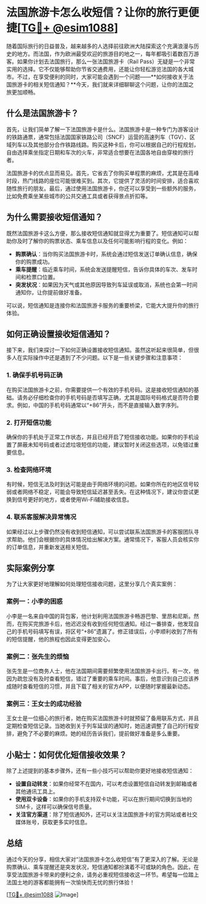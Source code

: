 # 法国旅游卡怎么收短信？让你的旅行更便捷[[TG💪+ @esim1088](https://t.me/s/esim1088)]

随着国际旅行的日益普及，越来越多的人选择前往欧洲大陆探索这个充满浪漫与历史的地方。而法国，作为欧洲最受欢迎的旅游目的地之一，每年都吸引着数百万游客。如果你计划去法国旅行，那么一张法国旅游卡（Rail Pass）无疑是一个非常实用的选择。它不仅能够帮助你节省交通费用，还能让你轻松游览法国的各大城市。不过，在享受便利的同时，大家可能会遇到一个问题——**如何接收关于法国旅游卡的相关短信通知？**今天，我们就来详细聊聊这个问题，让你的法国之旅更加顺畅。

## 什么是法国旅游卡？

首先，让我们简单了解一下法国旅游卡是什么。法国旅游卡是一种专门为游客设计的铁路通票，通常包括法国国家铁路公司（SNCF）运营的高速列车（TGV）、区域列车以及其他部分合作铁路线路。购买这种卡后，你可以根据自己的行程规划，自由选择乘坐指定日期和车次的火车，非常适合想要在法国各地自由穿梭的旅行者。

法国旅游卡的优点显而易见。首先，它省去了你购买单程票的麻烦，尤其是在高峰时段，热门线路的座位可能很难买到。其次，它提供了灵活的时间安排，适合喜欢随性旅行的朋友。最后，通过使用法国旅游卡，你还可以享受到一些额外的服务，比如免费乘坐某些城市的公共交通工具或者获得景点折扣等。

## 为什么需要接收短信通知？

既然法国旅游卡这么方便，那么接收短信通知就显得尤为重要了。短信通知可以帮助你及时了解你的购票状态、乘车信息以及任何可能影响行程的变化。例如：

- **购票确认**：当你购买法国旅游卡时，系统会通过短信发送订单确认信息，确保你的购票成功。
- **乘车提醒**：临近乘车时间，系统会发送提醒短信，告诉你具体的车次、发车时间和检票口位置。
- **突发状况**：如果因为天气或其他原因导致列车延误或取消，系统也会第一时间通知你，让你提前做好准备。

可以说，短信通知是连接你和法国旅游卡服务的重要桥梁，它能大大提升你的旅行体验。

## 如何正确设置接收短信通知？

接下来，我们来探讨一下如何正确设置接收短信通知。虽然这听起来很简单，但很多人在实际操作中还是遇到了不少问题。以下是一些关键步骤和注意事项：

### 1. 确保手机号码正确

在购买法国旅游卡之前，你需要提供一个有效的手机号码。这是接收短信通知的基础。请务必仔细检查你的手机号码是否填写正确，尤其是国际号码格式是否符合要求。例如，中国的手机号码通常以“+86”开头，而不是直接输入数字序列。

### 2. 打开短信功能

确保你的手机处于正常工作状态，并且已经开启了短信接收功能。如果你的手机设置了屏蔽未知号码或者过滤垃圾短信的功能，建议暂时关闭这些选项，以免错过重要信息。

### 3. 检查网络环境

有时候，短信无法及时到达可能是由于网络环境的问题。如果你所在的地区信号较弱或者网络不稳定，可能会导致短信延迟甚至丢失。在这种情况下，建议你尝试更换到信号更好的地方，或者使用Wi-Fi辅助接收信息。

### 4. 联系客服解决异常情况

如果经过以上步骤仍然没有收到短信通知，可以尝试联系法国旅游卡的客服团队寻求帮助。他们会根据你的具体情况给出解决方案。通常情况下，客服人员会核实你的订单信息，并重新发送相关短信。

## 实际案例分享

为了让大家更好地理解如何处理短信接收问题，这里分享几个真实案例：

### 案例一：小李的困惑

小李是一名来自中国的背包客，他计划利用法国旅游卡畅游巴黎、里昂和尼斯。然而，在购买完旅游卡后，他迟迟没有收到任何短信通知。经过一番排查，他发现自己的手机号码填写有误，将区号“+86”遗漏了。修正错误后，小李顺利收到了所有的短信提醒，他的旅程也因此变得更加安心。

### 案例二：张先生的烦恼

张先生是一位商务人士，他在法国期间需要频繁使用法国旅游卡出行。有一次，他因为疏忽没有及时查看短信，错过了重要的乘车时间。事后，他意识到自己应该养成随时查看短信的习惯，并且下载了相关的官方APP，以便随时掌握最新动态。

### 案例三：王女士的成功经验

王女士是一位细心的旅行者，她在购买法国旅游卡时就预留了备用联系方式，并且定期检查短信记录。当她收到关于列车延误的通知时，她迅速调整了自己的行程安排，避免了不必要的麻烦。她的经历告诉我们，提前做好准备是多么重要。

## 小贴士：如何优化短信接收效果？

除了上述提到的基本步骤外，还有一些小技巧可以帮助你更好地接收短信通知：

- **设置自动转发**：如果你经常不在国内，可以考虑设置短信自动转发到邮箱或者其他通讯工具上。
- **使用双卡设备**：如果你的手机支持双卡功能，可以在旅行期间切换到当地的SIM卡，这样可以确保信号质量。
- **关注官方渠道**：除了短信通知外，还可以关注法国旅游卡的官方网站或者社交媒体账号，获取更多实时信息。

## 总结

通过今天的分享，相信大家对“法国旅游卡怎么收短信”有了更深入的了解。无论是购票确认、乘车提醒还是突发状况，短信通知都扮演着不可或缺的角色。因此，在享受法国旅游卡带来的便利之余，请务必重视短信接收这一环节。希望每一位踏上法国土地的游客都能拥有一次愉快而无忧的旅行体验！

[[TG💪+ @esim1088](https://t.me/s/esim1088) ![Image](https://i.postimg.cc/4NQfJmqS/Snipaste-2025-05-13-00-14-12.png)]